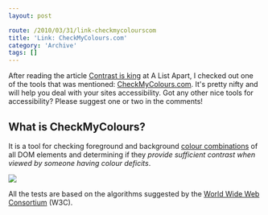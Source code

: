 ```yaml
---
layout: post

route: /2010/03/31/link-checkmycolourscom
title: 'Link: CheckMyColours.com'
category: 'Archive'
tags: []
---
```


After reading the article
<a class="ph" target="_blank" rel="noopener noreferrer" href="http://www.alistapart.com/articles/contrast-is-king/">Contrast
is king</a> at A List Apart, I checked out one of the tools that was mentioned:
[CheckMyColours.com](http://www.checkmycolours.com/). It's pretty nifty and will
help you deal with your sites accessibility. Got any other nice tools for
accessibility? Please suggest one or two in the comments!

## What is CheckMyColours?

It is a tool for checking foreground and background
<a class="ph" target="_blank" rel="noopener noreferrer" href="/2010/03/16/link-kuler-by-adobe">colour
combinations</a> of all DOM elements and determining if they <em>provide
sufficient contrast when viewed by someone having colour deficits</em>.

[![](/img/blog/imgde161476284fdaad2bbc725da30d9df3.webp)](/img/blog/imgde161476284fdaad2bbc725da30d9df3.webp)

All the tests are based on the algorithms suggested by the
<a class="ph" target="_blank" rel="noopener noreferrer" href="http://www.w3c.org">World
Wide Web Consortium</a> (W3C).
